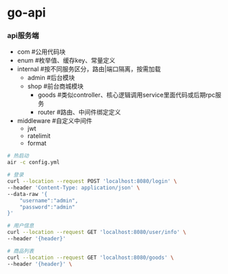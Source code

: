 # go-api


### api服务端
- com           #公用代码块
- enum          #枚举值、缓存key、常量定义
- internal      #按不同服务区分，路由|端口隔离，按需加载
  - admin       #后台模块
  - shop        #前台商城模块
    - goods     #类似controller、核心逻辑调用service里面代码或后期rpc服务
    - router    #路由、中间件绑定定义
- middleware    #自定义中间件
  - jwt
  - ratelimit
  - format


```sh
# 热启动
air -c config.yml

# 登录
curl --location --request POST 'localhost:8080/login' \
--header 'Content-Type: application/json' \
--data-raw '{
    "username":"admin",
    "password":"admin"
}'

# 用户信息
curl --location --request GET 'localhost:8080/user/info' \
--header '{header}'

# 商品列表
curl --location --request GET 'localhost:8080/goods' \
--header '{header}' \

```
